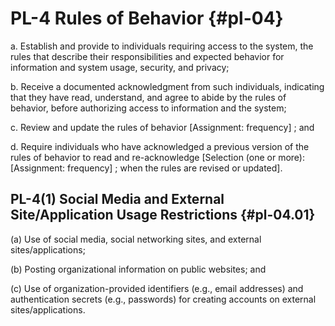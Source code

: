 # PL-4 Rules of Behavior {#pl-04}

a. Establish and provide to individuals requiring access to the system, the rules that describe their responsibilities and expected behavior for information and system usage, security, and privacy;

b. Receive a documented acknowledgment from such individuals, indicating that they have read, understand, and agree to abide by the rules of behavior, before authorizing access to information and the system;

c. Review and update the rules of behavior [Assignment: frequency] ; and

d. Require individuals who have acknowledged a previous version of the rules of behavior to read and re-acknowledge [Selection (one or more): 
                  [Assignment: frequency]
               ; when the rules are revised or updated].

## PL-4(1) Social Media and External Site/Application Usage Restrictions {#pl-04.01}

(a) Use of social media, social networking sites, and external sites/applications;

(b) Posting organizational information on public websites; and

(c) Use of organization-provided identifiers (e.g., email addresses) and authentication secrets (e.g., passwords) for creating accounts on external sites/applications.


